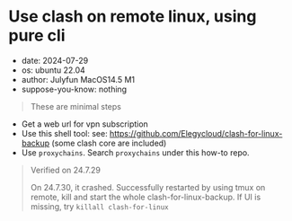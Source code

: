 # Use clash on remote linux, using pure cli
- date: 2024-07-29
- os: ubuntu 22.04
- author: Julyfun MacOS14.5 M1
- suppose-you-know: nothing

> These are minimal steps

- Get a web url for vpn subscription
- Use this shell tool: see: https://github.com/Elegycloud/clash-for-linux-backup (some clash core are included)
- Use `proxychains`. Search `proxychains` under this how-to repo.

> Verified on 24.7.29
>
> On 24.7.30, it crashed. Successfully restarted by using tmux on remote, kill and start the whole clash-for-linux-backup. If UI is missing, try `killall clash-for-linux`


